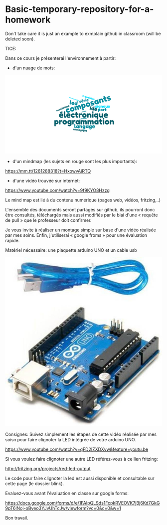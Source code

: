 # Basic-temporary-repository-for-a-homework
  Don't take care it is just an example to exmplain github in classroom (will be deleted soon).


TICE:

Dans ce cours je présenterai l'environnement à partir:

- d'un nuage de mots:

![alt text](https://github.com/HoRaMusic/Basic-temporary-repository-for-a-homework/blob/master/nuage-de-mots.png)

- d'un mindmap (les sujets en rouge sont les plus importants):

https://mm.tt/1261288318?t=HxowvAiRTQ

- d'une vidéo trouvée sur internet:

https://www.youtube.com/watch?v=9f9KYO8Hzzg

Le mind map est lié à du contenu numérique (pages web, vidéos, fritzing,..)

L'ensemble des documents seront partagés sur github, ils pourront donc être consultés, téléchargés mais aussi modifiés 
par le biai d'une « requête de pull » que le professeur doit confirmer.

Je vous invite à réaliser un montage simple sur base d'une vidéo réalisée par mes soins.
Enfin, j'utiliserai « google froms » pour une évaluation rapide.

Matériel nécessaire:  une plaquette arduino UNO et un cable usb

![alt text](https://github.com/HoRaMusic/Basic-temporary-repository-for-a-homework/blob/master/usbUno.jpg)

Consignes: Suivez simplement les étapes de cette vidéo réalisée par mes soisn pour faire clignoter la LED intégrée de votre arduino UNO.

https://www.youtube.com/watch?v=qFD2IZXDXvw&feature=youtu.be

Si vous voulez faire clignoter une autre LED référez-vous à ce lien fritzing:

http://fritzing.org/projects/red-led-output

Le code pour faire clignoter la led est aussi disponible et consultable sur cette page (le dossier blink).

Evaluez-vous avant l'évaluation en classe sur google forms:

https://docs.google.com/forms/d/e/1FAIpQLSds1FcpkRVEOVK7jBj6Kd7GkG9pT6lNoj-oBveo3YJvUhTcJw/viewform?vc=0&c=0&w=1


Bon travail.

